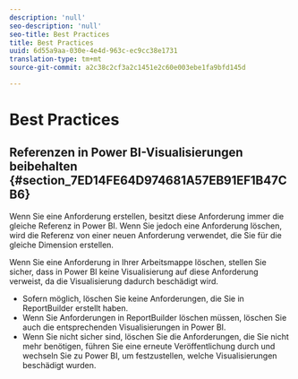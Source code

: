 ```yaml
---
description: 'null'
seo-description: 'null'
seo-title: Best Practices
title: Best Practices
uuid: 6d55a9aa-030e-4e4d-963c-ec9cc38e1731
translation-type: tm+mt
source-git-commit: a2c38c2cf3a2c1451e2c60e003ebe1fa9bfd145d

---
```



# Best Practices

## Referenzen in Power BI-Visualisierungen beibehalten {#section_7ED14FE64D974681A57EB91EF1B47CB6}

Wenn Sie eine Anforderung erstellen, besitzt diese Anforderung immer die gleiche Referenz in Power BI. Wenn Sie jedoch eine Anforderung löschen, wird die Referenz von einer neuen Anforderung verwendet, die Sie für die gleiche Dimension erstellen.

Wenn Sie eine Anforderung in Ihrer Arbeitsmappe löschen, stellen Sie sicher, dass in Power BI keine Visualisierung auf diese Anforderung verweist, da die Visualisierung dadurch beschädigt wird.

* Sofern möglich, löschen Sie keine Anforderungen, die Sie in ReportBuilder erstellt haben.
* Wenn Sie Anforderungen in ReportBuilder löschen müssen, löschen Sie auch die entsprechenden Visualisierungen in Power BI.
* Wenn Sie nicht sicher sind, löschen Sie die Anforderungen, die Sie nicht mehr benötigen, führen Sie eine erneute Veröffentlichung durch und wechseln Sie zu Power BI, um festzustellen, welche Visualisierungen beschädigt wurden.

